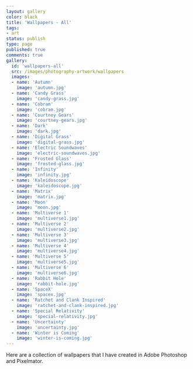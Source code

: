 ```yaml
---
layout: gallery
color: black
title: 'Wallpapers - All'
tags:
- art
status: publish
type: page
published: true
comments: true
gallery:
  id: 'wallpapers-all'
  src: /images/photography-artwork/wallpapers
  images:
  - name: 'Autumn'
    image: 'autumn.jpg'
  - name: 'Candy Grass'
    image: 'candy-grass.jpg'
  - name: 'Cobram'
    image: 'cobram.jpg'
  - name: 'Courtney Gears'
    image: 'courtney-gears.jpg'
  - name: 'Dark'
    image: 'dark.jpg'
  - name: 'Digital Grass'
    image: 'digital-grass.jpg'
  - name: 'Electric Soundwaves'
    image: 'electric-soundwaves.jpg'
  - name: 'Frosted Glass'
    image: 'frosted-glass.jpg'
  - name: 'Infinity'
    image: 'infinity.jpg'
  - name: 'Kaleidoscope'
    image: 'kaleidoscope.jpg'
  - name: 'Matrix'
    image: 'matrix.jpg'
  - name: 'Moon'
    image: 'moon.jpg'
  - name: 'Multiverse 1'
    image: 'multiverse1.jpg'
  - name: 'Multiverse 2'
    image: 'multiverse2.jpg'
  - name: 'Multiverse 3'
    image: 'multiverse3.jpg'
  - name: 'Multiverse 4'
    image: 'multiverse4.jpg'
  - name: 'Multiverse 5'
    image: 'multiverse5.jpg'
  - name: 'Multiverse 6'
    image: 'multiverse6.jpg'
  - name: 'Rabbit Hole'
    image: 'rabbit-hole.jpg'
  - name: 'SpaceX'
    image: 'spacex.jpg'
  - name: 'Ratchet and Clank Inspired'
    image: 'ratchet-and-clank-inspired.jpg'
  - name: 'Special Relativity'
    image: 'special-relativity.jpg'
  - name: 'Uncertainty'
    image: 'uncertainty.jpg'
  - name: 'Winter is Coming'
    image: 'winter-is-coming.jpg'
---
```

Here are a collection of wallpapers that I have created in Adobe Photoshop and Pixelmator.
